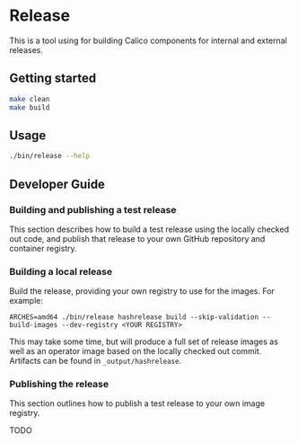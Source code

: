 # Release

This is a tool using for building Calico components for internal and external releases.

## Getting started

```sh
make clean
make build
```

## Usage

```sh
./bin/release --help
```

## Developer Guide

### Building and publishing a test release

This section describes how to build a test release using the locally checked out code, and publish that release to your own GitHub repository and container registry.

### Building a local release

Build the release, providing your own registry to use for the images. For example:

```
ARCHES=amd64 ./bin/release hashrelease build --skip-validation --build-images --dev-registry <YOUR REGISTRY>
```

This may take some time, but will produce a full set of release images as well as an operator image based on the locally checked out commit. Artifacts can be found
in `_output/hashrelease`.

### Publishing the release

This section outlines how to publish a test release to your own image registry.

TODO

